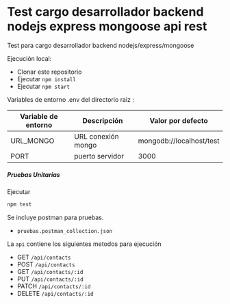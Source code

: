 # Test cargo desarrollador backend nodejs express mongoose api rest 

Test para cargo desarrollador backend nodejs/express/mongoose

Ejecución local:

* Clonar este repositorio
* Ejecutar `npm install`
* Ejecutar `npm start`

Variables de entorno .env del directorio raiz :

| Variable de entorno	| Descripción	    | Valor por defecto             |
| --------------------	| -----------	    | -------------                 |
| URL_MONGO			    | URL conexión mongo| mongodb://localhost/test      |
| PORT                  | puerto servidor   | 3000                          |

##### Pruebas Unitarias

Ejecutar 
```bash
npm test
```
Se incluye postman para pruebas.
* `pruebas.postman_collection.json`

La `api` contiene los siguientes metodos para ejecución

* GET `/api/contacts`
* POST `/api/contacts`
* GET `/api/contacts/:id`
* PUT `/api/contacts/:id`
* PATCH `/api/contacts/:id`
* DELETE `/api/contacts/:id`
